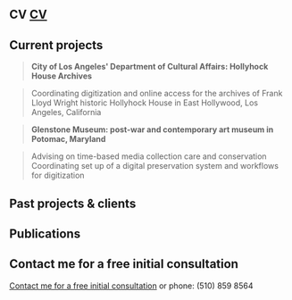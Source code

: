 ## CV [CV](https://laurensorensen.github.io/CV_website.pdf)

## Current projects
> **City of Los Angeles' Department of Cultural Affairs: Hollyhock House Archives**

> Coordinating digitization and online access for the archives of Frank Lloyd Wright historic Hollyhock House in East Hollywood, Los
> Angeles, California

> **Glenstone Museum: post-war and contemporary art museum in Potomac, Maryland**

> Advising on time-based media collection care and conservation
> Coordinating set up of a digital preservation system and workflows for digitization

## Past projects & clients

## Publications

## Contact me for a free initial consultation
[Contact me for a free initial consultation](emailto:"lauren[dot]sorensen[at]gmail[dot]com]") or phone: (510) 859 8564

